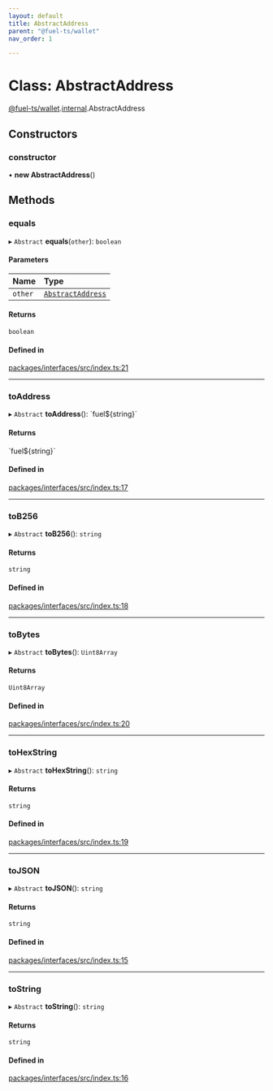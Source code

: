 ```yaml
---
layout: default
title: AbstractAddress
parent: "@fuel-ts/wallet"
nav_order: 1

---
```


# Class: AbstractAddress

[@fuel-ts/wallet](../index.md).[internal](../namespaces/internal.md).AbstractAddress

## Constructors

### constructor

• **new AbstractAddress**()

## Methods

### equals

▸ `Abstract` **equals**(`other`): `boolean`

#### Parameters

| Name | Type |
| :------ | :------ |
| `other` | [`AbstractAddress`](internal-AbstractAddress.md) |

#### Returns

`boolean`

#### Defined in

[packages/interfaces/src/index.ts:21](https://github.com/FuelLabs/fuels-ts/blob/master/packages/interfaces/src/index.ts#L21)

___

### toAddress

▸ `Abstract` **toAddress**(): \`fuel${string}\`

#### Returns

\`fuel${string}\`

#### Defined in

[packages/interfaces/src/index.ts:17](https://github.com/FuelLabs/fuels-ts/blob/master/packages/interfaces/src/index.ts#L17)

___

### toB256

▸ `Abstract` **toB256**(): `string`

#### Returns

`string`

#### Defined in

[packages/interfaces/src/index.ts:18](https://github.com/FuelLabs/fuels-ts/blob/master/packages/interfaces/src/index.ts#L18)

___

### toBytes

▸ `Abstract` **toBytes**(): `Uint8Array`

#### Returns

`Uint8Array`

#### Defined in

[packages/interfaces/src/index.ts:20](https://github.com/FuelLabs/fuels-ts/blob/master/packages/interfaces/src/index.ts#L20)

___

### toHexString

▸ `Abstract` **toHexString**(): `string`

#### Returns

`string`

#### Defined in

[packages/interfaces/src/index.ts:19](https://github.com/FuelLabs/fuels-ts/blob/master/packages/interfaces/src/index.ts#L19)

___

### toJSON

▸ `Abstract` **toJSON**(): `string`

#### Returns

`string`

#### Defined in

[packages/interfaces/src/index.ts:15](https://github.com/FuelLabs/fuels-ts/blob/master/packages/interfaces/src/index.ts#L15)

___

### toString

▸ `Abstract` **toString**(): `string`

#### Returns

`string`

#### Defined in

[packages/interfaces/src/index.ts:16](https://github.com/FuelLabs/fuels-ts/blob/master/packages/interfaces/src/index.ts#L16)
